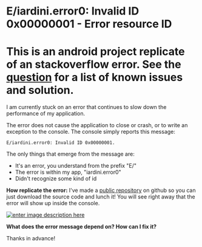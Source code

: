 E/iardini.error0: Invalid ID 0x00000001 - Error resource ID
=======

This is an android project replicate of an stackoverflow error. 
See the [question](https://stackoverflow.com/questions/64714292/e-myapp-invalid-id-0x00000002-error-resource-id) for a list of known issues and solution. 
=======

I am currently stuck on an error that continues to slow down the performance of my application.

The error does not cause the application to close or crash, or to write an exception to the console. The console simply reports this message:

``` E/iardini.error0: Invalid ID 0x00000001. ```

The only things that emerge from the message are:

 - It's an error, you understand from the prefix "E/"
 - The error is within my app, "iardini.error0"
 - Didn't recognize some kind of id


**How replicate the error:** I've made a [public repository][1] on github so you can just download the source code and lunch it! You will see right away that the error will show up inside the console.

[![enter image description here][2]][2]




**What does the error message depend on? How can I fix it?**

Thanks in advance!


  [1]: https://github.com/Ciardini/error03
  [2]: https://i.stack.imgur.com/ztxTD.png
